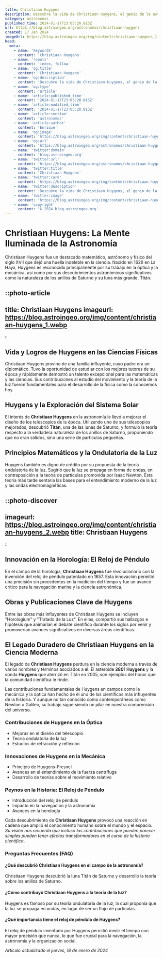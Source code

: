 ```yaml
---
title: Christiaan Huygens
description: Descubre la vida de Christiaan Huygens, el genio de la astronomía y la física que revolucionó la ciencia con sus descubrimientos en óptica.
category: astronomos
published_time: 2024-01-17T23:05:20.813Z
url: https://blog.astroingeo.org/astronomos/christiaan-huygens
created: 17 Jan 2024
imageUrl: https://blog.astroingeo.org/img/content/christiaan-huygens_1.webp
head:
  meta:
    - name: 'keywords'
      content: 'Christiaan Huygens'
    - name: 'robots'
      content: 'index, follow'
    - name: 'og:title'
      content: 'Christiaan Huygens'
    - name: 'og:description'
      content: 'Descubre la vida de Christiaan Huygens, el genio de la astronomía y la física que revolucionó la ciencia con sus descubrimientos en óptica.'
    - name: 'og:type'
      content: 'article'
    - name: 'article:published_time'
      content: '2024-01-17T23:05:20.813Z'
    - name: 'article:modified_time'
      content: '2024-01-17T23:05:20.813Z'
    - name: 'article:section'
      content: 'astronomos'
    - name: 'article:author'
      content: 'Enrique'
    - name: 'og:image'
      content: 'https://blog.astroingeo.org/img/content/christiaan-huygens_1.webp'
    - name: 'og:url'
      content: 'https://blog.astroingeo.org/astronomos/christiaan-huygens'
    - name: 'twitter:domain'
      content: 'blog.astroingeo.org'
    - name: 'twitter:url'
      content: 'https://blog.astroingeo.org/astronomos/christiaan-huygens'
    - name: 'twitter:title'
      content: 'Christiaan Huygens'
    - name: 'twitter:card'
      content: 'https://blog.astroingeo.org/img/content/christiaan-huygens_1.webp'
    - name: 'twitter:description'
      content: 'Descubre la vida de Christiaan Huygens, el genio de la astronomía y la física que revolucionó la ciencia con sus descubrimientos en óptica.'
    - name: 'twitter:image'
      content: 'https://blog.astroingeo.org/img/content/christiaan-huygens_1.webp'
    - name: 'copyright'
      content: '© 2024 blog.astroingeo.org'
---
```

# Christiaan Huygens: La Mente Iluminada de la Astronomía

Christiaan Huygens fue un destacado matemático, astrónomo y físico del siglo XVII que dejó una huella indeleble en la ciencia. Nacido en 1629 en La Haya, Huygens es reconocido principalmente por su trabajo en la óptica y la mecánica, así como por sus descubrimientos astronómicos significativos como la naturaleza de los anillos de Saturno y su luna más grande, Titán.


::photo-article
---
title: Christiaan Huygens
imageurl: https://blog.astroingeo.org/img/content/christiaan-huygens_1.webp
---
::


## Vida y Logros de Huygens en las Ciencias Físicas

Christiaan Huygens provino de una familia influyente, cuyo padre era un diplomático. Tuvo la oportunidad de estudiar con los mejores tutores de su época y rápidamente demostró un talento excepcional para las matemáticas y las ciencias. Sus contribuciones al estudio del movimiento y la teoría de la luz fueron fundamentales para el desarrollo de la física como la conocemos hoy.

## Huygens y la Exploración del Sistema Solar

El interés de **Christiaan Huygens** en la astronomía le llevó a mejorar el diseño de los telescopios de la época. Utilizando uno de sus telescopios mejorados, descubrió **Titán**, una de las lunas de Saturno, y formuló la teoría respecto a la verdadera naturaleza de los anillos de Saturno, proponiendo que no eran sólidos, sino una serie de partículas pequeñas.

## Principios Matemáticos y la Ondulatoria de la Luz

Huygens también es digno de crédito por su propuesta de la teoría ondulatoria de la luz. Sugirió que la luz se propaga en forma de ondas, en contraposición a la teoría de partículas promovida por Isaac Newton. Esta teoría más tarde sentaría las bases para el entendimiento moderno de la luz y las ondas electromagnéticas.


::photo-discover
---
imageurl: https://blog.astroingeo.org/img/content/christiaan-huygens_2.webp
title: Christiaan Huygens
---
::


## Innovación en la Horología: El Reloj de Péndulo

En el campo de la horología, **Christiaan Huygens** fue revolucionario con la invención del reloj de péndulo patentado en 1657. Esta innovación permitió una precisión sin precedentes en la medición del tiempo y fue un avance crítico para la navegación marina y la ciencia astronómica.

## Obras y Publicaciones Clave de Huygens

Entre las obras más influyentes de Christiaan Huygens se incluyen "Horologium" y "Tratado de la Luz". En ellas, compartió sus hallazgos e hipótesis que animarían el debate científico durante los siglos por venir y promoverían avances significativos en diversas áreas científicas.

## El Legado Duradero de Christiaan Huygens en la Ciencia Moderna

El legado de **Christiaan Huygens** perdura en la ciencia moderna a través de varios nombres y términos asociados a él. El asteroide **2801 Huygens** y la sonda **Huygens** que aterrizó en Titán en 2005, son ejemplos del honor que la comunidad científica le rinde.

Las contribuciones fundamentales de Huygens en campos como la mecánica y la óptica han hecho de él uno de los científicos más influyentes de la historia. Y aunque no tan conocido como contemporáneos como Newton o Galileo, su trabajo sigue siendo un pilar en nuestra comprensión del universo.

### Contribuciones de Huygens en la Óptica

- Mejoras en el diseño del telescopio
- Teoría ondulatoria de la luz
- Estudios de refracción y reflexión

### Innovaciones de Huygens en la Mecánica

- Principio de Huygens-Fresnel
- Avances en el entendimiento de la fuerza centrífuga
- Desarrollo de teorías sobre el movimiento relativo

### Peynos en la Historia: El Reloj de Péndulo

- Introducción del reloj de péndulo
- Impacto en la navegación y la astronomía
- Avances en la horología

Cada descubrimiento de **Christiaan Huygens** provocó una reacción en cadena que amplió el conocimiento humano sobre el mundo y el espacio. *Su visión nos recuerda que incluso las contribuciones que pueden parecer simples pueden tener efectos transformadores en el curso de la historia científica*.

### Preguntas Frecuentes (FAQ)

#### ¿Qué descubrió Christiaan Huygens en el campo de la astronomía?
Christiaan Huygens descubrió la luna Titán de Saturno y desarrolló la teoría sobre los anillos de Saturno.

#### ¿Cómo contribuyó Christiaan Huygens a la teoría de la luz?
Huygens es famoso por su teoría ondulatoria de la luz, la cual proponía que la luz se propaga en ondas, en lugar de ser un flujo de partículas.

#### ¿Qué importancia tiene el reloj de péndulo de Huygens?
El reloj de péndulo inventado por Huygens permitió medir el tiempo con mayor precisión que nunca, lo que fue crucial para la navegación, la astronomía y la organización social.

_Artículo actualizado el jueves, 18 de enero de 2024_